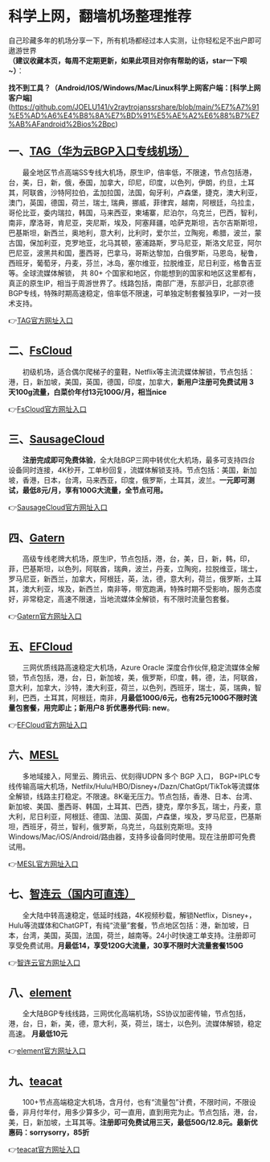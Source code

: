 # 科学上网，翻墙机场整理推荐

自己珍藏多年的机场分享一下，所有机场都经过本人实测，让你轻松足不出户即可遨游世界   
**（建议收藏本页，每周不定期更新，如果此项目对你有帮助的话，star一下呗~）**：

**找不到工具？（Android/IOS/Windows/Mac/Linux科学上网客户端：[科学上网客户端]**(https://github.com/JOELU141/v2raytrojanssrshare/blob/main/%E7%A7%91%E5%AD%A6%E4%B8%8A%E7%BD%91%E5%AE%A2%E6%88%B7%E7%AB%AFandroid%2Bios%2Bpc)

## 一、[TAG（华为云BGP入口专线机场）](https://tagss04.pro/#/auth/dZaVinMP)

&emsp;&emsp;最全地区节点高端SS专线大机场，原生IP，倍率低，不限速，节点包括港，台，美，日，新，俄，泰国，加拿大，印尼，印度，以色列，伊朗，约旦，土耳其，阿联酋，沙特阿拉伯，孟加拉国，法国，匈牙利，卢森堡，捷克，澳大利亚，澳门，英国，德国，荷兰，瑞士, 瑞典，挪威，菲律宾，越南，阿根廷，乌拉圭，哥伦比亚，委内瑞拉，韩国，马来西亚，柬埔寨，尼泊尔，乌克兰，巴西，智利，南非，摩洛哥，肯尼亚，突尼斯，埃及，阿塞拜疆，哈萨克斯坦，吉尔吉斯斯坦，巴基斯坦，新西兰，奥地利，意大利，比利时，爱尔兰，立陶宛，希腊，波兰，蒙古国，保加利亚，克罗地亚，北马其顿，塞浦路斯，罗马尼亚，斯洛文尼亚，阿尔巴尼亚，波黑共和国，墨西哥，巴拿马，哥斯达黎加，白俄罗斯，马恩岛，秘鲁，西班牙，葡萄牙，丹麦，芬兰，冰岛，塞尔维亚，拉脱维亚，尼日利亚，格鲁吉亚等。全球流媒体解锁， 共 80+ 个国家和地区，你能想到的国家和地区这里都有，真正的原生IP，相当于周游世界了。线路包括，南部广港，东部沪日，北部京德 BGP专线，特殊时期高速稳定，倍率低不限速，可单独定制套餐独享IP，一对一技术支持。

👉[TAG官方网址入口](https://tagss04.pro/#/auth/dZaVinMP)


## 二、[FsCloud](https://dash.996cloud.top/#/register?code=KufznxLC)

&emsp;&emsp;初级机场，适合偶尔爬梯子的童鞋，Netflix等主流流媒体解锁，节点包括：港，日，新加坡，美国，英国，德国，印度，加拿大，**新用户注册可免费试用 3 天100g流量，白菜价年付13元100G/月，相当nice**

👉[FsCloud官方网址入口](https://dash.996cloud.top/#/register?code=KufznxLC)


## 三、[SausageCloud](https://reborn.kaochang.ltd/#/register?code=VflSTInW)

&emsp;&emsp;**注册完成即可免费体验**，全大陆BGP三网中转优化大机场，最多可支持四台设备同时连接，4K秒开，工单秒回复，流媒体解锁支持。节点包括：美国，新加坡，香港，日本，台湾，马来西亚，印度，俄罗斯，土耳其，波兰。**一元即可测试，最低8元/月，享有100G大流量，全节点可用。**

👉[SausageCloud官方网址入口](https://reborn.kaochang.ltd/#/register?code=VflSTInW)


## 四、[Gatern](https://shuttle.gt-all.com/aff.php?aff=9643)

&emsp;&emsp;高级专线老牌大机场，原生IP，节点包括，港，台，美，日，新，韩，印，菲，巴基斯坦，以色列，阿联酋，瑞典，波兰，丹麦，立陶宛，拉脱维亚，瑞士，罗马尼亚，新西兰，加拿大，阿根廷，英，法，德，意大利，荷兰，俄罗斯，土耳其，澳大利亚，埃及，新西兰，南非等，带宽跑满，特殊时期不受影响，服务态度好，非常稳定，高速不限速，当地流媒体全解锁，有不限时流量包套餐。

👉[Gatern官方网址入口](https://shuttle.gt-all.com/aff.php?aff=9643)


## 五、[EFCloud](https://www.easyfastcloud.com/#/register?code=APZagrq3)

&emsp;&emsp;三网优质线路高速稳定大机场，Azure Oracle 深度合作伙伴,稳定流媒体全解锁，节点包括，港，台，日，新加坡，美，俄罗斯，印度，韩，德，法，阿联酋，意大利，加拿大，沙特，澳大利亚，荷兰，以色列，西班牙，瑞士，英，瑞典，智利，巴西，土耳其，阿根廷，南非，**月最低100G/6元，也有25元100G不限时流量包套餐，用完即止；新用户8 折优惠券代码: new**。

👉[EFCloud官方网址入口](https://www.easyfastcloud.com/#/register?code=APZagrq3)


## 六、[MESL](https://in.mesl.cloud/#/register?code=ggig1JoC)

&emsp;&emsp;多地域接入，阿里云、腾讯云、优刻得UDPN 多个 BGP 入口， BGP+IPLC专线传输高端大机场，Netfilx/Hulu/HBO/Disney+/Dazn/ChatGpt/TikTok等流媒体全解锁，线路主打稳定。不限速。8K毫无压力。节点包括，香港、日本、台湾、新加坡、美国、墨西哥、韩国，土耳其、巴西，捷克，摩尔多瓦，瑞士，丹麦，意大利，尼日利亚，阿根廷、德国、法国、英国，卢森堡，埃及，罗马尼亚，巴基斯坦，西班牙，荷兰，智利，俄罗斯，乌克兰，乌兹别克斯坦。支持Windows/Mac/iOS/Android/路由器，支持多设备同时使用。现在注册即可免费试用。

👉[MESL官方网址入口](https://in.mesl.cloud/#/register?code=ggig1JoC)


## 七、[智连云（国内可直连）](https://zhilianyun.xyz/#/register?code=DDfvZZF0)

&emsp;&emsp;全大陆中转高速稳定，低延时线路，4K视频秒载，解锁Netflix，Disney+，Hulu等流媒体和ChatGPT，有纯“流量”套餐，节点地区包括：港，新加坡，日本，台湾，美国，英国，法国，荷兰，越南等。24小时快速工单支持。注册即可享受免费试用。**月最低14，享受120G大流量，30享不限时大流量套餐150G**

👉[智连云官方网址入口](https://zhilianyun.xyz/#/register?code=DDfvZZF0)


## 八、[element](https://api.yuansu.uk/v1/guest/i/UN4Y9DRJ)

&emsp;&emsp;全大陆BGP专线线路，三网优化高端机场，SS协议加密传输，节点包括，港，台，日，新，美，德，意大利，英，荷兰，瑞士，以色列。流媒体解锁，稳定高速。
**月最低10元**

👉[element官方网址入口](https://api.yuansu.uk/v1/guest/i/UN4Y9DRJ)


## 九、[teacat](https://teacat.cloud/#/register?code=6o2Q8dh7)

&emsp;&emsp;100+节点高端稳定大机场，含月付，也有“流量包”计费，不限时间，不限设备，非月付年付，用多少算多少，可一直用，直到用完为止。节点包括，港，台，美，日，新加坡，土耳其等。**注册即可免费试用三天，最低50G/12.8元。最新优惠码：sorrysorry，85折**

👉[teacat官方网址入口](https://teacat.cloud/#/register?code=6o2Q8dh7)  



